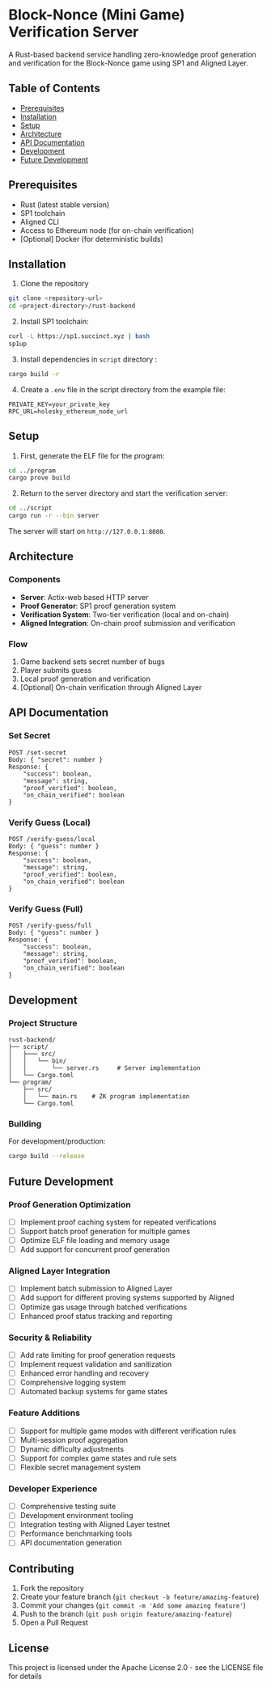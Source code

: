 # Block-Nonce (Mini Game) Verification Server

A Rust-based backend service handling zero-knowledge proof generation and verification for the Block-Nonce game using SP1 and Aligned Layer.

## Table of Contents

- [Prerequisites](#prerequisites)
- [Installation](#installation)
- [Setup](#setup)
- [Architecture](#architecture)
- [API Documentation](#api-documentation)
- [Development](#development)
- [Future Development](#future-development)

## Prerequisites

- Rust (latest stable version)
- SP1 toolchain
- Aligned CLI
- Access to Ethereum node (for on-chain verification)
- [Optional] Docker (for deterministic builds)

## Installation

1. Clone the repository

```bash
git clone <repository-url>
cd <project-directory>/rust-backend
```

2. Install SP1 toolchain:

```bash
curl -L https://sp1.succinct.xyz | bash
sp1up
```

3. Install dependencies in `script` directory :

```bash
cargo build -r
```

4. Create a `.env` file in the script directory from the example file:

```env
PRIVATE_KEY=your_private_key
RPC_URL=holesky_ethereum_node_url
```

## Setup

1. First, generate the ELF file for the program:

```bash
cd ../program
cargo prove build
```

2. Return to the server directory and start the verification server:

```bash
cd ../script
cargo run -r --bin server
```

The server will start on `http://127.0.0.1:8080`.

## Architecture

### Components

- **Server**: Actix-web based HTTP server
- **Proof Generator**: SP1 proof generation system
- **Verification System**: Two-tier verification (local and on-chain)
- **Aligned Integration**: On-chain proof submission and verification

### Flow

1. Game backend sets secret number of bugs
2. Player submits guess
3. Local proof generation and verification
4. [Optional] On-chain verification through Aligned Layer

## API Documentation

### Set Secret

```
POST /set-secret
Body: { "secret": number }
Response: {
    "success": boolean,
    "message": string,
    "proof_verified": boolean,
    "on_chain_verified": boolean
}
```

### Verify Guess (Local)

```
POST /verify-guess/local
Body: { "guess": number }
Response: {
    "success": boolean,
    "message": string,
    "proof_verified": boolean,
    "on_chain_verified": boolean
}
```

### Verify Guess (Full)

```
POST /verify-guess/full
Body: { "guess": number }
Response: {
    "success": boolean,
    "message": string,
    "proof_verified": boolean,
    "on_chain_verified": boolean
}
```

## Development

### Project Structure

```
rust-backend/
├── script/
│   ├─── src/
│   │   └── bin/
│   │       └── server.rs     # Server implementation
│   └── Cargo.toml
└── program/
    ├── src/
    │   └── main.rs    # ZK program implementation
    └── Cargo.toml
```

### Building

For development/production:

```bash
cargo build --release
```

## Future Development

### Proof Generation Optimization

- [ ] Implement proof caching system for repeated verifications
- [ ] Support batch proof generation for multiple games
- [ ] Optimize ELF file loading and memory usage
- [ ] Add support for concurrent proof generation

### Aligned Layer Integration

- [ ] Implement batch submission to Aligned Layer
- [ ] Add support for different proving systems supported by Aligned
- [ ] Optimize gas usage through batched verifications
- [ ] Enhanced proof status tracking and reporting

### Security & Reliability

- [ ] Add rate limiting for proof generation requests
- [ ] Implement request validation and sanitization
- [ ] Enhanced error handling and recovery
- [ ] Comprehensive logging system
- [ ] Automated backup systems for game states

### Feature Additions

- [ ] Support for multiple game modes with different verification rules
- [ ] Multi-session proof aggregation
- [ ] Dynamic difficulty adjustments
- [ ] Support for complex game states and rule sets
- [ ] Flexible secret management system

### Developer Experience

- [ ] Comprehensive testing suite
- [ ] Development environment tooling
- [ ] Integration testing with Aligned Layer testnet
- [ ] Performance benchmarking tools
- [ ] API documentation generation

## Contributing

1. Fork the repository
2. Create your feature branch (`git checkout -b feature/amazing-feature`)
3. Commit your changes (`git commit -m 'Add some amazing feature'`)
4. Push to the branch (`git push origin feature/amazing-feature`)
5. Open a Pull Request

## License

This project is licensed under the Apache License 2.0 - see the LICENSE file for details
